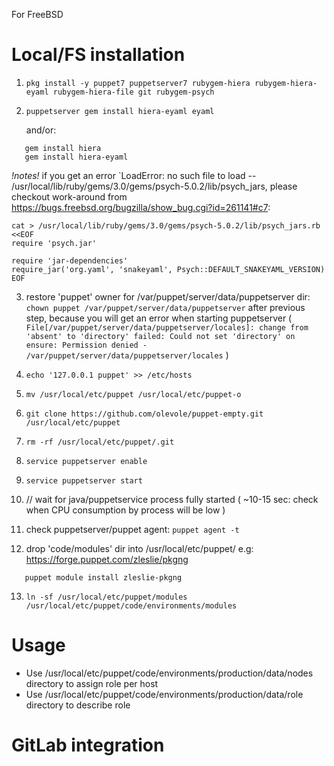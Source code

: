 For FreeBSD

# Local/FS installation

1) `pkg install -y puppet7 puppetserver7 rubygem-hiera rubygem-hiera-eyaml rubygem-hiera-file git rubygem-psych`
2) `puppetserver gem install hiera-eyaml eyaml`

   and/or:
```
   gem install hiera
   gem install hiera-eyaml
```

*!notes!* if you get an error `LoadError: no such file to load -- /usr/local/lib/ruby/gems/3.0/gems/psych-5.0.2/lib/psych_jars, please checkout work-around from https://bugs.freebsd.org/bugzilla/show_bug.cgi?id=261141#c7:
```
cat > /usr/local/lib/ruby/gems/3.0/gems/psych-5.0.2/lib/psych_jars.rb <<EOF
require 'psych.jar'

require 'jar-dependencies'
require_jar('org.yaml', 'snakeyaml', Psych::DEFAULT_SNAKEYAML_VERSION)
EOF
```
3) restore 'puppet' owner for /var/puppet/server/data/puppetserver dir: `chown puppet /var/puppet/server/data/puppetserver` after previous step, because you will get an error when starting puppetserver ( `File[/var/puppet/server/data/puppetserver/locales]: change from 'absent' to 'directory' failed: Could not set 'directory' on ensure: Permission denied - /var/puppet/server/data/puppetserver/locales` )

4) `echo '127.0.0.1 puppet' >> /etc/hosts`
5) `mv /usr/local/etc/puppet /usr/local/etc/puppet-o`
6) `git clone https://github.com/olevole/puppet-empty.git /usr/local/etc/puppet`
7) `rm -rf /usr/local/etc/puppet/.git`
8) `service puppetserver enable`
9) `service puppetserver start`
10) // wait for java/puppetservice process fully started ( ~10-15 sec: check when CPU consumption by process will be low )
11) check puppetserver/puppet agent: `puppet agent -t`
12) drop 'code/modules' dir into /usr/local/etc/puppet/ e.g: https://forge.puppet.com/zleslie/pkgng
``` 
   puppet module install zleslie-pkgng
```
13) `ln -sf /usr/local/etc/puppet/modules /usr/local/etc/puppet/code/environments/modules`

# Usage

- Use /usr/local/etc/puppet/code/environments/production/data/nodes directory to assign role per host
- Use /usr/local/etc/puppet/code/environments/production/data/role directory to describe role

# GitLab integration

